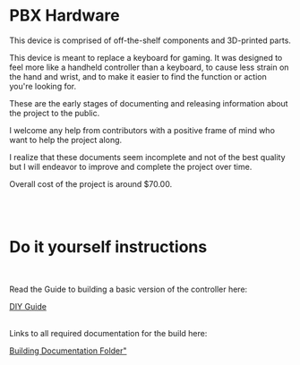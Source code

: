 <!DOCTYPE html>
<html lang="en">
<head>
    <meta charset="UTF-8">
    <meta name="viewport" content="width=device-width, initial-scale=1.0">
  
</head>
<body>
    <h1>PBX Hardware</h1>
<p>This device is comprised of off-the-shelf components and 3D-printed parts.<br></p>
<p>This device is meant to replace a keyboard for gaming. It was designed to feel more like a handheld controller than a keyboard, to cause less strain on the hand and wrist, and to make it easier to find the function or action you're looking for.<br></p>
    <p>These are the early stages of documenting and releasing information about the project to the public.</p>
    <p>I welcome any help from contributors with a positive frame of mind who want to help the project along.</p>
    <p>I realize that these documents seem incomplete and not of the best quality but I will endeavor to improve and complete the project over time.</p>
 <p>Overall cost of the project is around $70.00.</p>
<br>
<br>

 
<h1>Do it yourself instructions</h1><br/>
  <p>Read the Guide to building a basic version of the controller here:  </p>
 <a href="https://github.com/MortoDeZiro/PBX-Hardware/blob/main/Building%20Documentation/DIY%20Guide%20for%20the%20PBX%20Gaming%20controller.pdf" target="_blank" rel="noopener noreferrer">DIY Guide</a>
<br><br/>
  <p>Links to all required documentation for the build here:</p>
<a href="https://github.com/MortoDeZiro/PBX-Hardware/tree/main/Building%20Documentation" target="_blank" rel="noopener noreferrer">Building Documentation Folder"</a>
</body>
</html>

